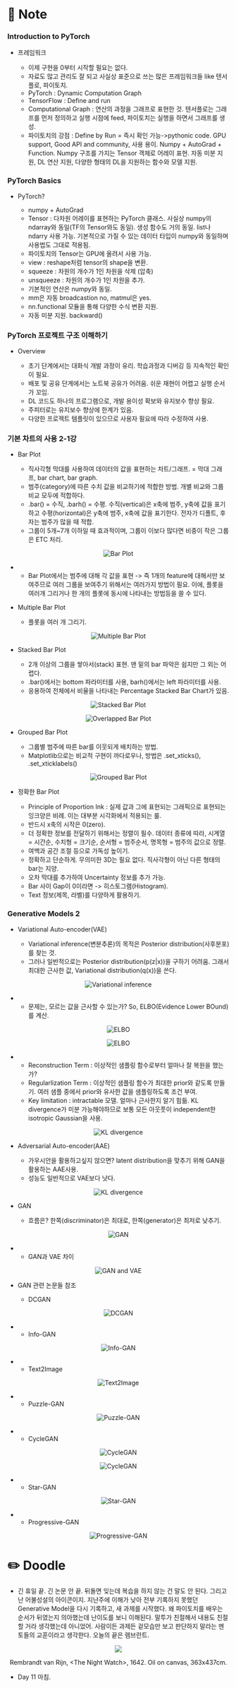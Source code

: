 # 📙 Note

### Introduction to PyTorch

- 프레임워크

  - 이제 구현을 0부터 시작할 필요는 없다.
  - 자료도 많고 관리도 잘 되고 사실상 표준으로 쓰는 많은 프레임워크들 like 텐서플로, 파이토치.
  - PyTorch : Dynamic Computation Graph
  - TensorFlow : Define and run
  - Computational Graph : 연산의 과정을 그래프로 표현한 것. 텐서플로는 그래프를 먼저 정의하고 실행 시점에 feed, 파이토치는 실행을 하면서 그래프를 생성.
  - 파이토치의 강점 : Define by Run = 즉시 확인 가능->pythonic code. GPU support, Good API and community, 사용 용이. Numpy + AutoGrad + Function. Numpy 구조를 가지는 Tensor 객체로 어레이 표현. 자동 미분 지원, DL 연산 지원, 다양한 형태의 DL을 지원하는 함수와 모델 지원.

### PyTorch Basics

- PyTorch?

  - numpy + AutoGrad
  - Tensor : 다차원 어레이를 표현하는 PyTorch 클래스. 사실상 numpy의 ndarray와 동일(TF의 Tensor와도 동일). 생성 함수도 거의 동일. list나 ndarry 사용 가능. 기본적으로 가질 수 있는 데이터 타입이 numpy와 동일하며 사용법도 그대로 적용됨.
  - 파이토치의 Tensor는 GPU에 올려서 사용 가능.
  - view : reshape처럼 tensor의 shape을 변환.
  - squeeze : 차원의 개수가 1인 차원을 삭제 (압축)
  - unsqueeze : 차원의 개수가 1인 차원을 추가.
  - 기본적인 연산은 numpy와 동일.
  - mm은 자동 broadcastion no, matmul은 yes.
  - nn.functional 모듈을 통해 다양한 수식 변환 지원.
  - 자동 미분 지원. backward()

### PyTorch 프로젝트 구조 이해하기

- Overview

  - 초기 단계에서는 대화식 개발 과정이 유리. 학습과정과 디버깅 등 지속적인 확인이 필요.
  - 배포 및 공유 단계에서는 노트북 공유가 어려움. 쉬운 재현이 어렵고 실행 순서가 꼬임.
  - DL 코드도 하나의 프로그램으로, 개발 용이성 확보와 유지보수 향상 필요.
  - 주피터로는 유지보수 향상에 한계가 있음.
  - 다양한 프로젝트 템플릿이 있으므로 사용자 필요에 따라 수정하여 사용.

### 기본 차트의 사용 2-1강

- Bar Plot

  - 직사각형 막대를 사용하여 데이터의 값을 표현하는 차트/그래프. = 막대 그래프, bar chart, bar graph.
  - 범주(category)에 따른 수치 값을 비교하기에 적합한 방법. 개별 비교와 그룹 비교 모두에 적합하다.
  - .bar() = 수직, .barh() = 수평. 수직(vertical)은 x축에 범주, y축에 값을 표기하고 수평(horizontal)은 y축에 범주, x축에 값을 표기한다. 전자가 디폴트, 후자는 범주가 많을 때 적합.
  - 그룹이 5개~7개 이하일 때 효과적이며, 그룹이 이보다 많다면 비중이 작은 그룹은 ETC 처리.
<p align="center"><img src="https://github.com/iamtrueline/Boostcamp_AI_Tech_Note/blob/main/images/day11_img00.PNG" alt="Bar Plot"></p>

-
  - Bar Plot에서는 범주에 대해 각 값을 표현 -> 즉 1개의 feature에 대해서만 보여주므로 여러 그룹을 보여주기 위해서는 여러가지 방법이 필요. 이에, 플롯을 여러개 그리거나 한 개의 플롯에 동시에 나타내는 방법등을 쓸 수 있다.

- Multiple Bar Plot

  - 플롯을 여러 개 그리기.
<p align="center"><img src="https://github.com/iamtrueline/Boostcamp_AI_Tech_Note/blob/main/images/day11_img01.PNG" alt="Multiple Bar Plot"></p>

- Stacked Bar Plot

  - 2개 이상의 그룹을 쌓아서(stack) 표현. 맨 밑의 bar 파악은 쉽지만 그 외는 어렵다.
  - .bar()에서는 bottom 파라미터를 사용, barh()에서는 left 파라미터를 사용.
  - 응용하여 전체에서 비율을 나타내는 Percentage Stacked Bar Chart가 있음.
<p align="center"><img src="https://github.com/iamtrueline/Boostcamp_AI_Tech_Note/blob/main/images/day11_img02.PNG" alt="Stacked Bar Plot"></p>
<p align="center"><img src="https://github.com/iamtrueline/Boostcamp_AI_Tech_Note/blob/main/images/day11_img03.PNG" alt="Overlapped Bar Plot"></p>

- Grouped Bar Plot

  - 그룹별 범주에 따른 bar를 이웃되게 배치하는 방법. 
  - Matplotlib으로는 비교적 구현이 까다로우나, 방법은 .set_xticks(), .set_xticklabels()
<p align="center"><img src="https://github.com/iamtrueline/Boostcamp_AI_Tech_Note/blob/main/images/day11_img04.PNG" alt="Grouped Bar Plot"></p>

- 정확한 Bar Plot

  - Principle of Proportion Ink : 실제 값과 그에 표현되는 그래픽으로 표현되는 잉크양은 비례. 이는 대부분 시각화에서 적용되는 룰.
  - 반드시 x축의 시작은 0(zero).
  - 더 정확한 정보를 전달하기 위해서는 정렬이 필수. 데이터 종류에 따라, 시계열 = 시간순, 수치형 = 크기순, 순서형 = 범주순서, 명목형 = 범주의 값으로 정렬.
  - 여백과 공간 조절 등으로 가독성 높이기.
  - 정확하고 단순하게. 무의미한 3D는 필요 없다. 직사각형이 아닌 다른 형태의 bar는 지양.
  - 오차 막대를 추가하여 Uncertainty 정보를 추가 가능.
  - Bar 사이 Gap이 0이라면 -> 히스토그램(Histogram).
  - Text 정보(제목, 라벨)를 다양하게 활용하기.

### Generative Models 2

- Variational Auto-encoder(VAE)

  - Variational inference(변분추론)의 목적은 Posterior distribution(사후분포)를 찾는 것.
  - 그러나 일반적으로는 Posterior distribution(p(z|x))을 구하기 어려움. 그래서 최대한 근사한 값, Variational distribution(q(x))을 쓴다. 
<p align="center"><img src="https://github.com/iamtrueline/Boostcamp_AI_Tech_Note/blob/main/images/day11_img05.PNG" alt="Variational inference"></p>

-
  - 문제는, 모르는 값을 근사할 수 있는가? So, ELBO(Evidence Lower BOund)를 계산.
<p align="center"><img src="https://github.com/iamtrueline/Boostcamp_AI_Tech_Note/blob/main/images/day11_img06.PNG" alt="ELBO"></p>
<p align="center"><img src="https://github.com/iamtrueline/Boostcamp_AI_Tech_Note/blob/main/images/day11_img07.PNG" alt="ELBO"></p>

-
  - Reconstruction Term : 이상적인 샘플링 함수로부터 얼마나 잘 복원을 했는가?
  - Regularlization Term : 이상적인 샘플링 함수가 최대한 prior와 같도록 만들기. 여러 샘플 중에서 prior와 유사한 값을 샘플링하도록 조건 부여.
  - Key limitation : intractable 모델. 얼마나 근사한지 알기 힘듦. KL divergence가 미분 가능해야하므로 보통 모든 아웃풋이 independent한 isotropic Gaussian을 사용.
<p align="center"><img src="https://github.com/iamtrueline/Boostcamp_AI_Tech_Note/blob/main/images/day11_img08.PNG" alt="KL divergence"></p>

- Adversarial Auto-encoder(AAE)

  - 가우시안을 활용하고싶지 않으면? latent distribution을 맞추기 위해 GAN을 활용하는 AAE사용.
  - 성능도 일반적으로 VAE보다 낫다.
<p align="center"><img src="https://github.com/iamtrueline/Boostcamp_AI_Tech_Note/blob/main/images/day11_img09.PNG" alt="KL divergence"></p>

- GAN

  - 흐름은? 한쪽(discriminator)은 최대로, 한쪽(generator)은 최저로 낮추기.
<p align="center"><img src="https://github.com/iamtrueline/Boostcamp_AI_Tech_Note/blob/main/images/day11_img10.PNG" alt="GAN"></p>

-
  - GAN과 VAE 차이
<p align="center"><img src="https://github.com/iamtrueline/Boostcamp_AI_Tech_Note/blob/main/images/day11_img11.PNG" alt="GAN and VAE"></p>

- GAN 관련 논문들 참조

  - DCGAN
<p align="center"><img src="https://github.com/iamtrueline/Boostcamp_AI_Tech_Note/blob/main/images/day11_img12.PNG" alt="DCGAN"></p>

-
  - Info-GAN
<p align="center"><img src="https://github.com/iamtrueline/Boostcamp_AI_Tech_Note/blob/main/images/day11_img13.PNG" alt="Info-GAN"></p>

-
  - Text2Image
<p align="center"><img src="https://github.com/iamtrueline/Boostcamp_AI_Tech_Note/blob/main/images/day11_img14.PNG" alt="Text2Image"></p>

-
  - Puzzle-GAN
<p align="center"><img src="https://github.com/iamtrueline/Boostcamp_AI_Tech_Note/blob/main/images/day11_img15.PNG" alt="Puzzle-GAN"></p>

-
  - CycleGAN
<p align="center"><img src="https://github.com/iamtrueline/Boostcamp_AI_Tech_Note/blob/main/images/day11_img16.PNG" alt="CycleGAN"></p>
<p align="center"><img src="https://github.com/iamtrueline/Boostcamp_AI_Tech_Note/blob/main/images/day11_img17.PNG" alt="CycleGAN"></p>

-
  - Star-GAN
<p align="center"><img src="https://github.com/iamtrueline/Boostcamp_AI_Tech_Note/blob/main/images/day11_img18.PNG" alt="Star-GAN"></p>

-
  - Progressive-GAN
<p align="center"><img src="https://github.com/iamtrueline/Boostcamp_AI_Tech_Note/blob/main/images/day11_img19.PNG" alt="Progressive-GAN"></p>

# ✏️ Doodle

- 긴 휴일 끝. 긴 논문 안 끝. 뒤돌면 잊는데 복습을 하지 않는 건 말도 안 된다. 그리고 난 어불성설의 아이콘이지. 지난주에 이해가 낮아 전부 기록하지 못했던 Generative Model을 다시 기록하고, 새 과제를 시작했다. 왜 파이토치를 배우는 순서가 뒤였는지 의아했는데 난이도를 보니 이해된다. 말투가 친절해서 내용도 친절할 거라 생각했는데 아니었어. 사람이든 과제든 겉모습만 보고 판단하지 말라는 멘토들의 교훈이라고 생각한다. 오늘의 끝은 렘브란트.
<p align="center"><img src="https://github.com/iamtrueline/Boostcamp_AI_Tech_Note/blob/main/images/Rembrandt_1642_The_Night_Watch.jpg"></p>
<p align="center">	Rembrandt van Rijn, &ltThe Night Watch&gt, 1642. Oil on canvas, 363x437cm.</p>

- Day 11 마침.
